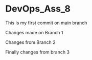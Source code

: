 # DevOps_Ass_8

This is my first commit on main branch

Changes made on Branch 1

Changes from Branch 2

Finally changes from branch 3
